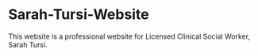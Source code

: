 # Sarah-Tursi-Website

This website is a professional website for Licensed Clinical Social Worker, Sarah Tursi. 
